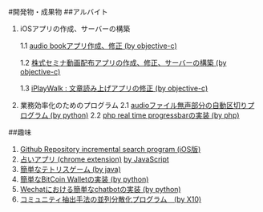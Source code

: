 #開発物・成果物
##アルバイト

1. iOSアプリの作成、サーバーの構築

    1.1 [audio bookアプリ作成、修正 (by objective-c)](http://urx3.nu/BPI9)

    1.2 [株式セミナ動画配布アプリの作成、修正、サーバーの構築 (by objective-c)](http://urx3.nu/BPIh)

    1.3 [iPlayWalk : 文章読み上げアプリの修正 (by objective-c)](http://urx3.nu/BPIf)

2. 業務効率化のためのプログラム
    2.1 [audioファイル無声部分の自動区切りプログラム (by python)](https://github.com/donaldchi/audiosplit)
    2.2 [php real time progressbarの実装 (by php)](https://github.com/donaldchi/progressbar)

##趣味
1. [Github Repository incremental search program (iOS版)](https://github.com/donaldchi/RepoSearch)
2. [占いアプリ (chrome extension)](http://urx3.nu/BPJo) [by JavaScript](https://github.com/donaldchi/fortune)
3. [簡単なテトリスゲーム (by java)](https://github.com/donaldchi/MyTetris)
4. [簡単なBitCoin Walletの実装 (by python)](https://github.com/donaldchi/bitcoinwallet-demo)
5. [Wechatにおける簡単なchatbotの実装 (by python)](https://github.com/donaldchi/wechatbot)
6. [コミュニティ抽出手法の並列分散化プログラム　(by X10)](https://github.com/donaldchi?tab=repositories)

